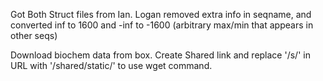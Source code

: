 Got Both Struct files from Ian. Logan removed extra info in seqname, and converted inf to 1600 and -inf to -1600 (arbitrary max/min that appears in other seqs)

Download biochem data from box. Create Shared link and replace '/s/' in URL with '/shared/static/' to use wget command.
